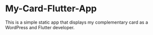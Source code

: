 # My-Card-Flutter-App
This is a simple static app that displays my complementary card as a WordPress and Flutter developer.
